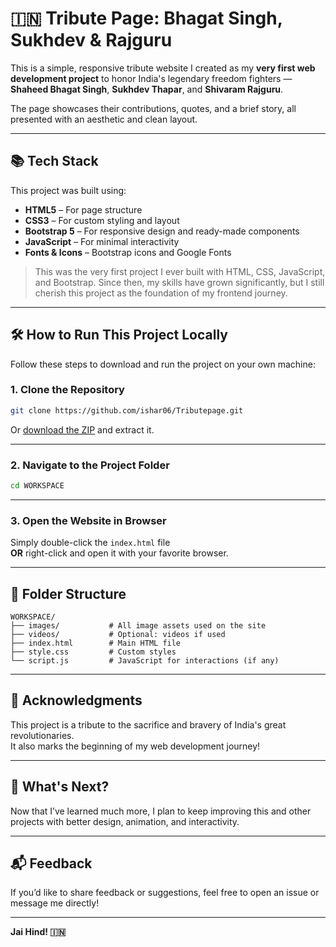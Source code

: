 # 🇮🇳 Tribute Page: Bhagat Singh, Sukhdev & Rajguru

This is a simple, responsive tribute website I created as my **very first web development project** to honor India's legendary freedom fighters — **Shaheed Bhagat Singh**, **Sukhdev Thapar**, and **Shivaram Rajguru**.

The page showcases their contributions, quotes, and a brief story, all presented with an aesthetic and clean layout.

---

## 📚 Tech Stack

This project was built using:

- **HTML5** – For page structure
- **CSS3** – For custom styling and layout
- **Bootstrap 5** – For responsive design and ready-made components
- **JavaScript** – For minimal interactivity
- **Fonts & Icons** – Bootstrap icons and Google Fonts

> This was the very first project I ever built with HTML, CSS, JavaScript, and Bootstrap. Since then, my skills have grown significantly, but I still cherish this project as the foundation of my frontend journey.

---

## 🛠️ How to Run This Project Locally

Follow these steps to download and run the project on your own machine:

### 1. Clone the Repository

```bash
git clone https://github.com/ishar06/Tributepage.git
```

Or [download the ZIP](https://github.com/ishar06/Tributepage/archive/refs/heads/main.zip) and extract it.

---

### 2. Navigate to the Project Folder

```bash
cd WORKSPACE
```

---

### 3. Open the Website in Browser

Simply double-click the `index.html` file  
**OR** right-click and open it with your favorite browser.

---

## 📁 Folder Structure

```
WORKSPACE/
├── images/           # All image assets used on the site
├── videos/           # Optional: videos if used
├── index.html        # Main HTML file
├── style.css         # Custom styles
└── script.js         # JavaScript for interactions (if any)
```

---

## 🙏 Acknowledgments

This project is a tribute to the sacrifice and bravery of India's great revolutionaries.  
It also marks the beginning of my web development journey!

---

## 🚀 What's Next?

Now that I’ve learned much more, I plan to keep improving this and other projects with better design, animation, and interactivity.

---

## 📬 Feedback

If you’d like to share feedback or suggestions, feel free to open an issue or message me directly!

---

**Jai Hind! 🇮🇳**
